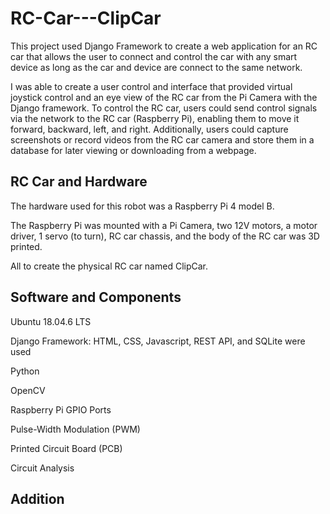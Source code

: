 # RC-Car---ClipCar
This project used Django Framework to create a web application for an RC car that allows the user to connect and control the car with any smart device as long as the car and device are connect to the same network.

I was able to create a user control and interface that provided virtual joystick control and an eye view of the RC car from the Pi Camera with the Django framework. 
To control the RC car, users could send control signals via the network to the RC car (Raspberry Pi), enabling them to move it forward, backward, left, and right. 
Additionally, users could capture screenshots or record videos from the RC car camera and store them in a database for later viewing or downloading from a webpage.


## RC Car and Hardware
The hardware used for this robot was a Raspberry Pi 4 model B. 

The Raspberry Pi was mounted with a Pi Camera, two 12V motors, a motor driver, 1 servo (to turn), RC car chassis, and the body of the RC car was 3D printed.

All to create the physical RC car named ClipCar.

## Software and Components
Ubuntu 18.04.6 LTS

Django Framework: HTML, CSS, Javascript, REST API, and SQLite were used

Python

OpenCV

Raspberry Pi GPIO Ports

Pulse-Width Modulation (PWM)

Printed Circuit Board (PCB) 

Circuit Analysis

## Addition

